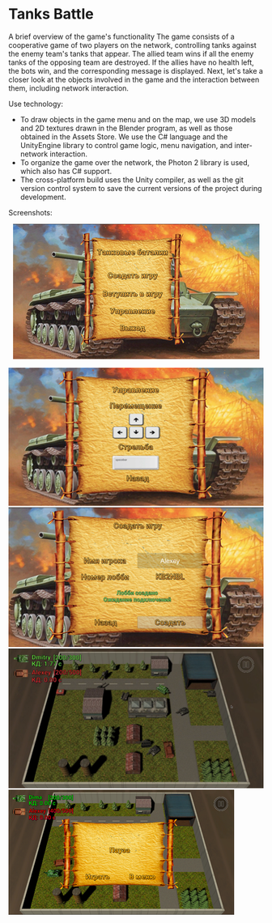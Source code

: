 # Tanks Battle
A brief overview of the game's functionality
The game consists of a cooperative game of two players on the network, controlling tanks against the enemy team's tanks that appear. The allied team wins if all the enemy tanks of the opposing team are destroyed. If the allies have no health left, the bots win, and the corresponding message is displayed. Next, let's take a closer look at the objects involved in the game and the interaction between them, including network interaction.

Use technology:

- To draw objects in the game menu and on the map, we use 3D models and 2D textures drawn in the Blender program, as well as those obtained in the Assets Store. We use the C# language and the UnityEngine library to control game logic, menu navigation, and inter-network interaction.
- To organize the game over the network, the Photon 2 library is used, which also has C# support.
- The cross-platform build uses the Unity compiler, as well as the git version control system to save the current versions of the project during development.


Screenshots:

<p align="center">
 <img src=https://github.com/alextar04/Tanks-Battle/blob/master/Logs/1.png>
</p>

![Иллюстрация к проекту](https://github.com/alextar04/Tanks-Battle/blob/master/Logs/2.png)
![Иллюстрация к проекту](https://github.com/alextar04/Tanks-Battle/blob/master/Logs/3.png)
![Иллюстрация к проекту](https://github.com/alextar04/Tanks-Battle/blob/master/Logs/4.png)
![Иллюстрация к проекту](https://github.com/alextar04/Tanks-Battle/blob/master/Logs/5.png)
